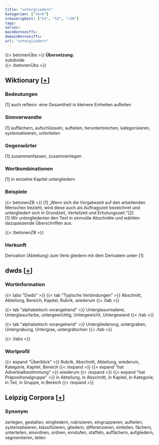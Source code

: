 ```yaml
---
title: "untergliedern"
kategorien: ["Verb"]
schwierigkeit: ["k1", "h2", "r20"]
tags:
series:
mainDornseiffs:
domainDornseiffs:
url: "untergliedern"
---
```


{{< betonenÜbs >}}
**Übersetzung:**  
subdivide  
{{< /betonenÜbs >}}

## Wiktionary [[+](https://de.wiktionary.org/wiki/untergliedern)]

### Bedeutungen
[1] auch reflexiv: eine Gesamtheit in kleinere Einheiten aufteilen  

### Sinnverwandte
[1] auffächern, aufschlüsseln, aufteilen, herunterbrechen, kategorisieren, systematisieren, unterteilen  

### Gegenwörter
[1] zusammenfassen, zusammenlegen  

### Wortkombinationen
[1] in einzelne Kapitel untergliedern  

### Beispiele
{{< betonenZB >}}
[1] „Wenn sich die Vorgabezeit auf den arbeitenden Menschen bezieht, wird diese auch als Auftragszeit bezeichnet und untergliedert sich in Grundzeit, Verteilzeit und Erholungszeit.“[2]  
[1] Wir untergliederten den Text in sinnvolle Abschnitte und wählten dazupassende Überschriften aus.  

{{< /betonenZB >}}
### Herkunft
Derivation (Ableitung) zum Verb gliedern mit dem Derivatem unter-[1]  



## dwds [[+](https://www.dwds.de/wb/untergliedern)]

### Wortinformation
{{< tabs "Dwds" >}}
{{< tab "Typische Verbindungen" >}}
Abschnitt, Abteilung, Bereich, Kapitel, Rubrik, wiederum
{{< /tab >}}

{{< tab "alphabetisch vorangehend" >}}
Unterglasurmalerei, Unterglasurfarbe, untergewichtig, Untergewicht, Untergewand
{{< /tab >}}

{{< tab "alphabetisch vorangehend" >}}
Untergliederung, untergraben, Untergrabung, Untergras, untergrätschen
{{< /tab >}}

{{< /tabs >}}

### Wortprofil
{{< expand "Überblick" >}} Rubrik, Abschnitt, Abteilung, wiederum, Kategorie, Kapitel, Bereich {{< /expand >}}
{{< expand "hat Adverbialbestimmung" >}} wiederum {{< /expand >}}
{{< expand "hat Präpositionalgruppe" >}} in Abteilung, in Abschnitt, in Kapitel, in Kategorie, in Teil, in Gruppe, in Bereich {{< /expand >}}

## Leipzig Corpora [[+](https://corpora.uni-leipzig.de/en/res?word=untergliedern&corpusId=deu_newscrawl-public_2018)]


### Synonym
zerlegen, gestalten, eingliedern, rubrizieren, eingruppieren, aufteilen, systematisieren, klassifizieren, gliedern, differenzieren, einteilen, fächern, unterteilen, einordnen, ordnen, einstufen, staffeln, auffächern, aufgliedern, segmentieren, teilen

